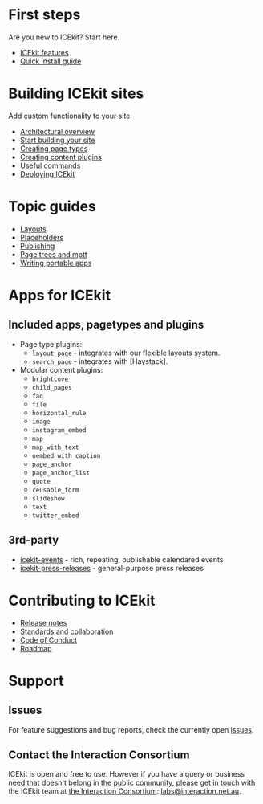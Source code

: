 <!-- Comments are items which are to come -->
# First steps

Are you new to ICEkit? Start here.

* [ICEkit features]
* [Quick install guide]

# Building ICEkit sites

Add custom functionality to your site.

* [Architectural overview]
* [Start building your site]
* [Creating page types]
* [Creating content plugins]
* [Useful commands]
* [Deploying ICEkit]


# Topic guides
* [Layouts]
* [Placeholders]
* [Publishing]
* [Page trees and mptt]
* [Writing portable apps]


# Apps for ICEkit
## Included apps, pagetypes and plugins

  * Page type plugins:
      * `layout_page` - integrates with our flexible layouts system.
      * `search_page` - integrates with [Haystack].
  * Modular content plugins:
      * `brightcove`
      * `child_pages`
      * `faq`
      * `file`
      * `horizontal_rule`
      * `image`
      * `instagram_embed`
      * `map`
      * `map_with_text`
      * `oembed_with_caption`
      * `page_anchor`
      * `page_anchor_list`
      * `quote`
      * `reusable_form`
      * `slideshow`
      * `text`
      * `twitter_embed`

## 3rd-party
* [icekit-events] - rich, repeating, publishable calendared events
* [icekit-press-releases] - general-purpose press releases

# Contributing to ICEkit

* [Release notes]
* [Standards and collaboration]
* [Code of Conduct]
* [Roadmap]

# Support

## Issues

For feature suggestions and bug reports, check the currently open [issues].

## Contact the Interaction Consortium

ICEkit is open and free to use. However if you have a query or business need
that doesn't belong in the public community, please get in touch with the ICEkit
team at [the Interaction Consortium]: [labs@interaction.net.au](mailto:labs@interaction.net.au).

<!--internal links -->
[ICEkit features]: intro/features.md
[Architectural overview]: intro/architecture.md
[Quick install guide]: intro/install.md
[Start building your site]: howto/start.md
[Configuring your site]: howto/settings.md
[Where to put your files]: howto/files.md
[Useful commands]: howto/commands.md
[Creating page types]: howto/page-types.md
[Creating content plugins]: howto/plugins.md
[Deploying ICEkit]: howto/deploying.md
[Layouts]: topics/layouts.md
[Placeholders]: topics/placeholders.md
[Publishing]: topics/publishing.md
[Page trees and mptt]: topics/page-trees-and-mptt.md
[Writing portable apps]: topics/portable-apps.md
[Release notes]: changelog.md
[Standards and collaboration]: contributing/contributing.md
[Code of Conduct]: contributing/conduct.md
[Roadmap]: contributing/roadmap.md
<!-- external links -->
[icekit-events]: https://github.com/ic-labs/icekit-events
[icekit-press-releases]: https://github.com/ic-labs/icekit-press-releases
[issues]: https://github.com/ic-labs/django-icekit/issues
[the Interaction Consortium]: http://interaction.net.au
